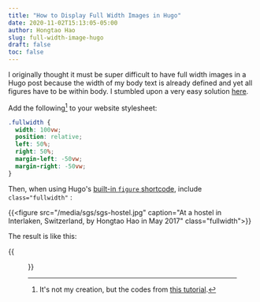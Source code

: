 ```yaml
---
title: "How to Display Full Width Images in Hugo"
date: 2020-11-02T15:13:05-05:00
author: Hongtao Hao
slug: full-width-image-hugo
draft: false
toc: false
---
```

I originally thought it must be super difficult to have full width images in a Hugo post because the width of my body text is already defined and yet all figures have to be within body. I stumbled upon a very easy solution [here](https://visionscarto.net/observable-jekyll/).

Add the following[^1] to your website stylesheet:

```css
.fullwidth {
  width: 100vw;
  position: relative;
  left: 50%;
  right: 50%;
  margin-left: -50vw;
  margin-right: -50vw;
}
```

Then, when using Hugo's [built-in `figure` shortcode](https://gohugo.io/templates/shortcode-templates/#single-named-example-image), include `class="fullwidth"` :

{{&lt;figure src=&quot;/media/sgs/sgs-hostel.jpg&quot; caption=&quot;At a hostel in Interlaken, Switzerland, by Hongtao Hao in May 2017&quot; class=&quot;fullwidth&quot;&gt;}}

The result is like this:

{{<figure src="/media/sgs/sgs-hostel.jpg" caption="On the balcony of a hostel in Interlaken, Switzerland, by Hongtao Hao in May 2017" class="fullwidth">}}


[^1]: It's not my creation, but the codes from [this tutorial](https://visionscarto.net/observable-jekyll/).